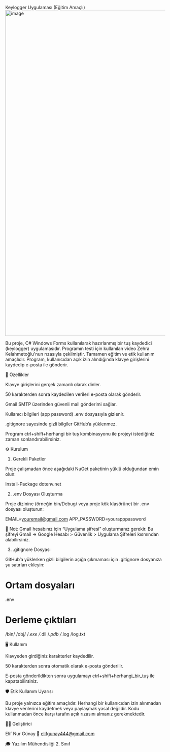 Keylogger Uygulaması (Eğitim Amaçlı)
<img width="1918" height="1025" alt="image" src="https://github.com/user-attachments/assets/364a9cd8-7029-4c5f-a256-06d705046f99" />


Bu proje, C# Windows Forms kullanılarak hazırlanmış bir tuş kaydedici (keylogger) uygulamasıdır.
Programın testi için kullanılan video Zehra Kelahmetoğlu'nun rızasıyla çekilmiştir.
Tamamen eğitim ve etik kullanım amaçlıdır. Program, kullanıcıdan açık izin alındığında klavye girişlerini kaydedip e-posta ile gönderir.

🚀 Özellikler

Klavye girişlerini gerçek zamanlı olarak dinler.

50 karakterden sonra kaydedilen verileri e-posta olarak gönderir.

Gmail SMTP üzerinden güvenli mail gönderimi sağlar.

Kullanıcı bilgileri (app password) .env dosyasıyla gizlenir.

.gitignore sayesinde gizli bilgiler GitHub’a yüklenmez.

Program ctrl+shift+herhangi bir tuş kombinasyonu ile projeyi istediğiniz zaman sonlandırabilirsiniz.

⚙️ Kurulum
1. Gerekli Paketler

Proje çalışmadan önce aşağıdaki NuGet paketinin yüklü olduğundan emin olun:

Install-Package dotenv.net

2. .env Dosyası Oluşturma

Proje dizinine (örneğin bin/Debug/ veya proje kök klasörüne) bir .env dosyası oluşturun:

EMAIL=youremail@gmail.com
APP_PASSWORD=yourapppassword


📌 Not:
Gmail hesabınız için “Uygulama şifresi” oluşturmanız gerekir.
Bu şifreyi Gmail → Google Hesabı > Güvenlik > Uygulama Şifreleri kısmından alabilirsiniz.

3. .gitignore Dosyası

GitHub’a yüklerken gizli bilgilerin açığa çıkmaması için .gitignore dosyanıza şu satırları ekleyin:

# Ortam dosyaları
.env

# Derleme çıktıları
/bin/
/obj/
/*.exe
/*.dll
/*.pdb
/*.log
/log.txt

🖥️ Kullanım

Klavyeden girdiğiniz karakterler kaydedilir.

50 karakterden sonra otomatik olarak e-posta gönderilir.

E-posta gönderildikten sonra uygulamayı ctrl+shift+herhangi_bir_tuş ile kapatabilirsiniz.

🛡️ Etik Kullanım Uyarısı

Bu proje yalnızca eğitim amaçlıdır.
Herhangi bir kullanıcıdan izin alınmadan klavye verilerini kaydetmek veya paylaşmak yasal değildir.
Kodu kullanmadan önce karşı tarafın açık rızasını almanız gerekmektedir.

👩‍💻 Geliştirici

Elif Nur Günay
📧 elifgunay444@gmail.com

🎓 Yazılım Mühendisliği 2. Sınıf 
